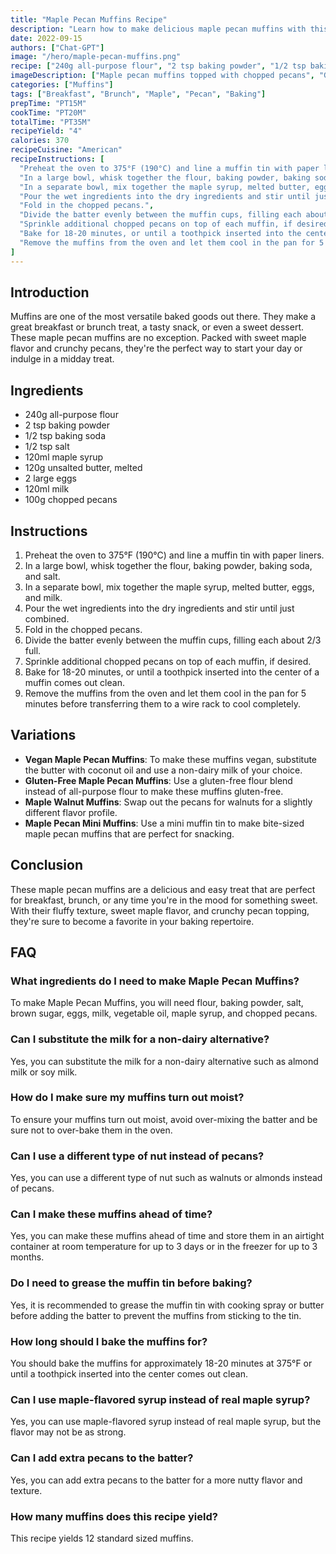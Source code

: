 ```yaml
---
title: "Maple Pecan Muffins Recipe"
description: "Learn how to make delicious maple pecan muffins with this easy recipe. These fluffy muffins are packed with sweet maple flavor and crunchy pecans, making them the perfect treat for breakfast or brunch."
date: 2022-09-15
authors: ["Chat-GPT"]
image: "/hero/maple-pecan-muffins.png"
recipe: ["240g all-purpose flour", "2 tsp baking powder", "1/2 tsp baking soda", "1/2 tsp salt", "120ml maple syrup", "120g unsalted butter, melted", "2 large eggs", "120ml milk", "100g chopped pecans"]
imageDescription: ["Maple pecan muffins topped with chopped pecans", "Golden brown muffin with a crunchy pecan topping", "A plate of maple pecan muffins with a glass of milk", "Close-up of a maple pecan muffin with a soft, fluffy texture"]
categories: ["Muffins"]
tags: ["Breakfast", "Brunch", "Maple", "Pecan", "Baking"]
prepTime: "PT15M"
cookTime: "PT20M"
totalTime: "PT35M"
recipeYield: "4"
calories: 370
recipeCuisine: "American"
recipeInstructions: [
  "Preheat the oven to 375°F (190°C) and line a muffin tin with paper liners.",
  "In a large bowl, whisk together the flour, baking powder, baking soda, and salt.",
  "In a separate bowl, mix together the maple syrup, melted butter, eggs, and milk.",
  "Pour the wet ingredients into the dry ingredients and stir until just combined.",
  "Fold in the chopped pecans.",
  "Divide the batter evenly between the muffin cups, filling each about 2/3 full.",
  "Sprinkle additional chopped pecans on top of each muffin, if desired.",
  "Bake for 18-20 minutes, or until a toothpick inserted into the center of a muffin comes out clean.",
  "Remove the muffins from the oven and let them cool in the pan for 5 minutes before transferring them to a wire rack to cool completely."
]
---
```


## Introduction

Muffins are one of the most versatile baked goods out there. They make a great breakfast or brunch treat, a tasty snack, or even a sweet dessert. These maple pecan muffins are no exception. Packed with sweet maple flavor and crunchy pecans, they're the perfect way to start your day or indulge in a midday treat.

## Ingredients

- 240g all-purpose flour
- 2 tsp baking powder
- 1/2 tsp baking soda
- 1/2 tsp salt
- 120ml maple syrup
- 120g unsalted butter, melted
- 2 large eggs
- 120ml milk
- 100g chopped pecans

## Instructions

1. Preheat the oven to 375°F (190°C) and line a muffin tin with paper liners.
2. In a large bowl, whisk together the flour, baking powder, baking soda, and salt.
3. In a separate bowl, mix together the maple syrup, melted butter, eggs, and milk.
4. Pour the wet ingredients into the dry ingredients and stir until just combined.
5. Fold in the chopped pecans.
6. Divide the batter evenly between the muffin cups, filling each about 2/3 full.
7. Sprinkle additional chopped pecans on top of each muffin, if desired.
8. Bake for 18-20 minutes, or until a toothpick inserted into the center of a muffin comes out clean.
9. Remove the muffins from the oven and let them cool in the pan for 5 minutes before transferring them to a wire rack to cool completely.

## Variations

- **Vegan Maple Pecan Muffins**: To make these muffins vegan, substitute the butter with coconut oil and use a non-dairy milk of your choice.
- **Gluten-Free Maple Pecan Muffins**: Use a gluten-free flour blend instead of all-purpose flour to make these muffins gluten-free.
- **Maple Walnut Muffins**: Swap out the pecans for walnuts for a slightly different flavor profile.
- **Maple Pecan Mini Muffins**: Use a mini muffin tin to make bite-sized maple pecan muffins that are perfect for snacking.

## Conclusion

These maple pecan muffins are a delicious and easy treat that are perfect for breakfast, brunch, or any time you're in the mood for something sweet. With their fluffy texture, sweet maple flavor, and crunchy pecan topping, they're sure to become a favorite in your baking repertoire.

## FAQ

### What ingredients do I need to make Maple Pecan Muffins?

To make Maple Pecan Muffins, you will need flour, baking powder, salt, brown sugar, eggs, milk, vegetable oil, maple syrup, and chopped pecans.

### Can I substitute the milk for a non-dairy alternative?

Yes, you can substitute the milk for a non-dairy alternative such as almond milk or soy milk.

### How do I make sure my muffins turn out moist?

To ensure your muffins turn out moist, avoid over-mixing the batter and be sure not to over-bake them in the oven.

### Can I use a different type of nut instead of pecans?

Yes, you can use a different type of nut such as walnuts or almonds instead of pecans.

### Can I make these muffins ahead of time?

Yes, you can make these muffins ahead of time and store them in an airtight container at room temperature for up to 3 days or in the freezer for up to 3 months.

### Do I need to grease the muffin tin before baking?

Yes, it is recommended to grease the muffin tin with cooking spray or butter before adding the batter to prevent the muffins from sticking to the tin.

### How long should I bake the muffins for?

You should bake the muffins for approximately 18-20 minutes at 375°F or until a toothpick inserted into the center comes out clean.

### Can I use maple-flavored syrup instead of real maple syrup?

Yes, you can use maple-flavored syrup instead of real maple syrup, but the flavor may not be as strong.

### Can I add extra pecans to the batter?

Yes, you can add extra pecans to the batter for a more nutty flavor and texture.

### How many muffins does this recipe yield?

This recipe yields 12 standard sized muffins.